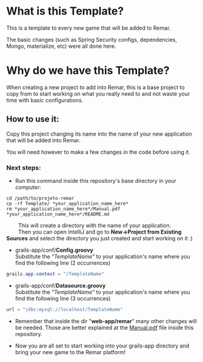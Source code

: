 # What is this Template?
<p>This is a template to every new game that will be added to Remar.</p>
<p>The basic changes (such as Spring Security configs, dependencies, Mongo, materialize, etc) were all done here.</p>

# Why do we have this Template?
<p>When creating a new project to add into Remar, this is a base project to copy from to start working on what you really need to and not waste your time with basic configurations.</p>

## How to use it:
<p>Copy this project changing its name into the name of your new application that will be added into Remar.</p>
<p>You will need however to make a few changes in the code before using it.</p>

### Next steps:
* Run this command inside this repository's base directory in your computer:
```
cd /path/to/projeto-remar
cp -rf Template/ *your_application_name_here*
rm *your_application_name_here*/Manual.pdf *your_application_name_here*/README.md
```
&nbsp;&nbsp;&nbsp;&nbsp;&nbsp;&nbsp;&nbsp;
This will create  a directory with the name of your application.<br>
&nbsp;&nbsp;&nbsp;&nbsp;&nbsp;&nbsp;&nbsp;
Then you can open IntelliJ and go to **New->Project from Existing Sources** and select the directory you just created and start working on it :)

* grails-app/conf/**Config.groovy**
<br> Substitute the *"TemplateName"* to your application's name where you find the following line (2 occurrences)
```java
grails.app.context = "/TemplateName"
```

* grails-app/conf/**Datasource.groovy**
<br> Substitute the *"TemplateName"* to your application's name where you find the following line (3 occurrences)
```java
url = "jdbc:mysql://localhost/TemplateName"
```
* Remember that inside the dir "**web-app/remar**"  many other changes will be needed. Those are better explained at the [Manual.pdf](https://github.com/LOA-SEAD/projeto-remar/blob/master/Template/Manual.pdf) file inside this repository.

* Now you are all set to start working into your grails-app directory and bring your new game to the Remar platform!

